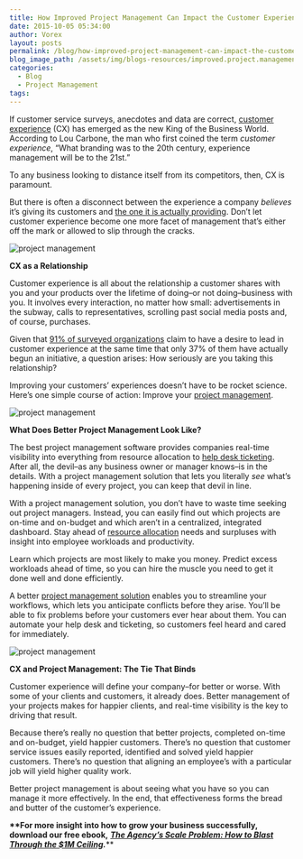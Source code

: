 ```yaml
---
title: How Improved Project Management Can Impact the Customer Experience
date: 2015-10-05 05:34:00
author: Vorex
layout: posts
permalink: /blog/how-improved-project-management-can-impact-the-customer-experience/
blog_image_path: /assets/img/blogs-resources/improved.project.management.jpg
categories:
  - Blog
  - Project Management
tags:  
---
```



If customer service surveys, anecdotes and data are correct, [customer experience](http://www.forbes.com/sites/rogerdooley/2015/07/02/customer-experience/) (CX) has emerged as the new King of the Business World. According to Lou Carbone, the man who first coined the term *customer experience*, “What branding was to the 20th century, experience management will be to the 21st.”

To any business looking to distance itself from its competitors, then, CX is paramount.<!--more-->

But there is often a disconnect between the experience a company *believes* it’s giving its customers and [the one it is actually providing](https://econsultancy.com/blog/66326-brands-think-they-provide-great-customer-experience-consumers-disagree/). Don’t let customer experience become one more facet of management that’s either off the mark or allowed to slip through the cracks.

![project management](https://media.giphy.com/media/yoJC2yftYP4kP6Ku40/giphy.gif)

**CX as a Relationship**

Customer experience is all about the relationship a customer shares with you and your products over the lifetime of doing–or not doing–business with you. It involves every interaction, no matter how small: advertisements in the subway, calls to representatives, scrolling past social media posts and, of course, purchases.

Given that [91% of surveyed organizations](http://www.oracle.com/us/corporate/press/1903222) claim to have a desire to lead in customer experience at the same time that only 37% of them have actually begun an initiative, a question arises: How seriously are you taking this relationship?

Improving your customers’ experiences doesn’t have to be rocket science. Here’s one simple course of action: Improve your [project management](http://www.vorex.com/product/online-project-management/).

![project management](https://media.giphy.com/media/svdOP184nw1zi/giphy.gif)

**What Does Better Project Management Look Like?**

The best project management software provides companies real-time visibility into everything from resource allocation to [help desk ticketing](http://www.vorex.com/product/help-desk-and-ticketing/). After all, the devil–as any business owner or manager knows–is in the details. With a project management solution that lets you literally *see* what’s happening inside of every project, you can keep that devil in line.

With a project management solution, you don’t have to waste time seeking out project managers. Instead, you can easily find out which projects are on-time and on-budget and which aren’t in a centralized, integrated dashboard. Stay ahead of [resource allocation](http://www.vorex.com/product/resource-allocation/) needs and surpluses with insight into employee workloads and productivity.

Learn which projects are most likely to make you money. Predict excess workloads ahead of time, so you can hire the muscle you need to get it done well and done efficiently.

A better [project management solution](http://www.vorex.com/solving-the-agencys-project-management-challenge/) enables you to streamline your workflows, which lets you anticipate conflicts before they arise. You’ll be able to fix problems before your customers ever hear about them. You can automate your help desk and ticketing, so customers feel heard and cared for immediately.

![project management](https://media.giphy.com/media/UrKRahq7ZoVNe/giphy.gif)

**CX and Project Management: The Tie That Binds**

Customer experience will define your company–for better or worse. With some of your clients and customers, it already does. Better management of your projects makes for happier clients, and real-time visibility is the key to driving that result.

Because there’s really no question that better projects, completed on-time and on-budget, yield happier customers. There’s no question that customer service issues easily reported, identified and solved yield happier customers. There’s no question that aligning an employee’s with a particular job will yield higher quality work.

Better project management is about seeing what you have so you can manage it more effectively. In the end, that effectiveness forms the bread and butter of the customer’s experience.

**\*\*For more insight into how to grow your business successfully, download our free ebook,** [***The Agency’s Scale Problem: How to Blast Through the $1M Ceiling***](http://vorex.hs-sites.com/agency-scale-ebook?__hstc=100746398.b2843db0333d5242d1d7cad84e1e93d1.1428948442272.1440784627712.1440789030349.72&amp;__hssc=100746398.7.1440789030349&amp;__hsfp=3983076714)***.***\*\*
